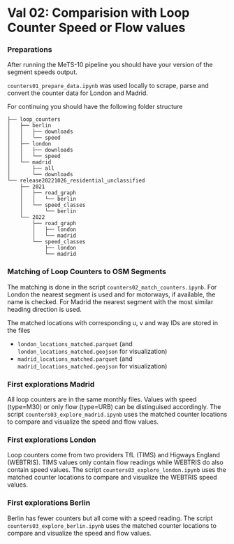 # Val 02: Comparision with Loop Counter Speed or Flow values

### Preparations

After running the MeTS-10 pipeline you should have your version of the segment speeds output.

`counters01_prepare_data.ipynb` was used locally to scrape, parse and convert the counter data for London and Madrid.

For continuing you should have the following folder structure
```
├── loop_counters
│   ├── berlin
│   │   ├── downloads
│   │   └── speed
│   ├── london
│   │   ├── downloads
│   │   └── speed
│   └── madrid
│       ├── all
│       └── downloads
└── release20221026_residential_unclassified
    ├── 2021
    │   ├── road_graph
    │   │   └── berlin
    │   └── speed_classes
    │       └── berlin
    └── 2022
        ├── road_graph
        │   ├── london
        │   └── madrid
        └── speed_classes
            ├── london
            └── madrid
```

### Matching of Loop Counters to OSM Segments

The matching is done in the script `counters02_match_counters.ipynb`. For London the nearest segment is used and for motorways, if available, the name is checked. For Madrid the nearest segment with the most similar heading direction is used.

The matched locations with corresponding u, v and way IDs are stored in the files
* `london_locations_matched.parquet` (and `london_locations_matched.geojson` for visualization)
* `madrid_locations_matched.parquet` (and `madrid_locations_matched.geojson` for visualization)


### First explorations Madrid

All loop counters are in the same monthly files.
Values with speed (type=M30) or only flow (type=URB) can be distinguised accordingly.
The script `counters03_explore_madrid.ipynb` uses the matched counter locations to compare and visualize the speed and flow values.


### First explorations London

Loop counters come from two providers TfL (TIMS) and Higways England (WEBTRIS). TIMS values only contain flow readings while WEBTRIS do also contain speed values.
The script `counters03_explore_london.ipynb` uses the matched counter locations to compare and visualize the WEBTRIS speed values.


### First explorations Berlin

Berlin has fewer counters but all come with a speed reading. The script `counters03_explore_berlin.ipynb` uses the matched counter locations to compare and visualize the speed and flow values.

